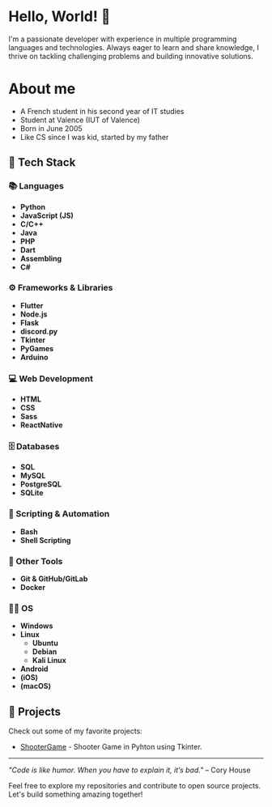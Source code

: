 # Hello, World! 👋

I'm a passionate developer with experience in multiple programming languages and technologies. Always eager to learn and share knowledge, I thrive on tackling challenging problems and building innovative solutions.

# About me 

- A French student in his second year of IT studies
- Student at Valence (IUT of Valence)
- Born in June 2005
- Like CS since I was kid, started by my father

## 🌟 Tech Stack

### 📚 Languages
- **Python**
- **JavaScript (JS)**
- **C/C++**
- **Java**
- **PHP**
- **Dart**
- **Assembling**
- **C#**

### ⚙️ Frameworks & Libraries
- **Flutter**
- **Node.js**
- **Flask**
- **discord.py**
- **Tkinter**
- **PyGames**
- **Arduino**

### 💻 Web Development
- **HTML**
- **CSS**
- **Sass**
- **ReactNative**

### 🗄️ Databases
- **SQL**
- **MySQL**
- **PostgreSQL**
- **SQLite**

### 💾 Scripting & Automation
- **Bash**
- **Shell Scripting**

### 🔌 Other Tools
- **Git & GitHub/GitLab**
- **Docker**

### 👨‍💻 OS
- **Windows**
- **Linux**
  - **Ubuntu**
  - **Debian**
  - **Kali Linux**
- **Android**
- **(iOS)**
- **(macOS)** 

## 🚀 Projects

Check out some of my favorite projects:
- [ShooterGame](https://github.com/endercreeps/Jeu-de-tir) - Shooter Game in Pyhton using Tkinter.

---

*"Code is like humor. When you have to explain it, it’s bad."* – Cory House

Feel free to explore my repositories and contribute to open source projects. Let's build something amazing together!
